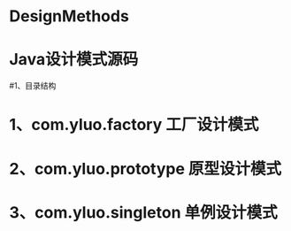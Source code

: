 # DesignMethods
# Java设计模式源码
#1、目录结构
   # 1、com.yluo.factory  工厂设计模式 
   # 2、com.yluo.prototype 原型设计模式
   # 3、com.yluo.singleton 单例设计模式
